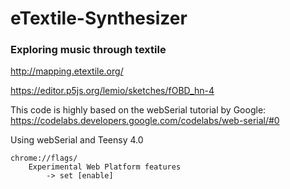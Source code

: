 # eTextile-Synthesizer 
### Exploring music through textile

http://mapping.etextile.org/

https://editor.p5js.org/lemio/sketches/fOBD_hn-4

This code is highly based on the webSerial tutorial by Google:
https://codelabs.developers.google.com/codelabs/web-serial/#0
 
Using webSerial and Teensy 4.0

    chrome://flags/
        Experimental Web Platform features
            -> set [enable]
